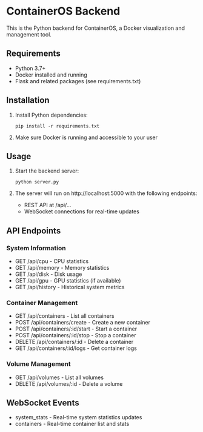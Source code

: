 
# ContainerOS Backend

This is the Python backend for ContainerOS, a Docker visualization and management tool.

## Requirements

- Python 3.7+
- Docker installed and running
- Flask and related packages (see requirements.txt)

## Installation

1. Install Python dependencies:
   ```
   pip install -r requirements.txt
   ```

2. Make sure Docker is running and accessible to your user

## Usage

1. Start the backend server:
   ```
   python server.py
   ```

2. The server will run on http://localhost:5000 with the following endpoints:
   - REST API at /api/...
   - WebSocket connections for real-time updates

## API Endpoints

### System Information
- GET /api/cpu - CPU statistics
- GET /api/memory - Memory statistics
- GET /api/disk - Disk usage
- GET /api/gpu - GPU statistics (if available)
- GET /api/history - Historical system metrics

### Container Management
- GET /api/containers - List all containers
- POST /api/containers/create - Create a new container
- POST /api/containers/:id/start - Start a container
- POST /api/containers/:id/stop - Stop a container
- DELETE /api/containers/:id - Delete a container
- GET /api/containers/:id/logs - Get container logs

### Volume Management
- GET /api/volumes - List all volumes
- DELETE /api/volumes/:id - Delete a volume

## WebSocket Events
- system_stats - Real-time system statistics updates
- containers - Real-time container list and stats
